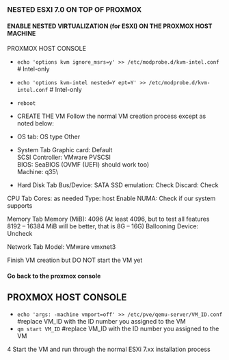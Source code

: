 ### NESTED ESXI 7.0 ON TOP OF PROXMOX

#### ENABLE NESTED VIRTUALIZATION (for ESXI) ON THE PROXMOX HOST MACHINE
PROXMOX HOST CONSOLE
- `echo 'options kvm ignore_msrs=y' >> /etc/modprobe.d/kvm-intel.conf `      # Intel-only
- `echo 'options kvm-intel nested=Y ept=Y' >> /etc/modprobe.d/kvm-intel.conf` # Intel-only
- `reboot`

- CREATE THE VM
Follow the normal VM creation process except as noted below:

- OS tab:
OS type Other

- System Tab
Graphic card: Default\
SCSI Controller: VMware PVSCSI\
BIOS: SeaBIOS (OVMF (UEFI) should work too)\
Machine: q35\

- Hard Disk Tab
Bus/Device: SATA
SSD emulation: Check
Discard: Check

CPU Tab
Cores: as needed
Type: host 
Enable NUMA: Check if our system supports

Memory Tab
Memory (MiB): 4096 (At least 4096, but to test all features 8192 – 16384 MiB will be better, that is 8G – 16G)
Ballooning Device: Uncheck

Network Tab
Model: VMware vmxnet3

Finish VM creation but DO NOT start the VM yet

#### Go back to the proxmox console
## PROXMOX HOST CONSOLE
- `echo 'args: -machine vmport=off' >> /etc/pve/qemu-server/VM_ID.conf` #replace VM_ID with the ID number you assigned to the VM
- `qm start VM_ID` #replace VM_ID with the ID number you assigned to the VM

4 Start the VM and run through the normal ESXi 7.xx installation process
